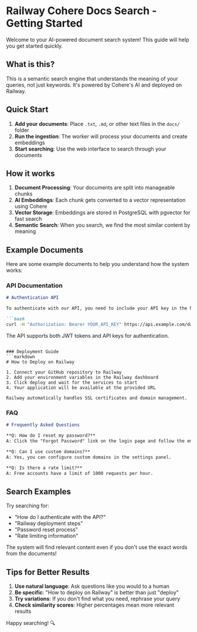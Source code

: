 # Railway Cohere Docs Search - Getting Started

Welcome to your AI-powered document search system! This guide will help you get started quickly.

## What is this?

This is a semantic search engine that understands the meaning of your queries, not just keywords. It's powered by Cohere's AI and deployed on Railway.

## Quick Start

1. **Add your documents**: Place `.txt`, `.md`, or other text files in the `docs/` folder
2. **Run the ingestion**: The worker will process your documents and create embeddings
3. **Start searching**: Use the web interface to search through your documents

## How it works

1. **Document Processing**: Your documents are split into manageable chunks
2. **AI Embeddings**: Each chunk gets converted to a vector representation using Cohere
3. **Vector Storage**: Embeddings are stored in PostgreSQL with pgvector for fast search
4. **Semantic Search**: When you search, we find the most similar content by meaning

## Example Documents

Here are some example documents to help you understand how the system works:

### API Documentation
```markdown
# Authentication API

To authenticate with our API, you need to include your API key in the header:

```bash
curl -H "Authorization: Bearer YOUR_API_KEY" https://api.example.com/data
```

The API supports both JWT tokens and API keys for authentication.
```

### Deployment Guide
```markdown
# How to Deploy on Railway

1. Connect your GitHub repository to Railway
2. Add your environment variables in the Railway dashboard
3. Click deploy and wait for the services to start
4. Your application will be available at the provided URL

Railway automatically handles SSL certificates and domain management.
```

### FAQ
```markdown
# Frequently Asked Questions

**Q: How do I reset my password?**
A: Click the "Forgot Password" link on the login page and follow the email instructions.

**Q: Can I use custom domains?**
A: Yes, you can configure custom domains in the settings panel.

**Q: Is there a rate limit?**
A: Free accounts have a limit of 1000 requests per hour.
```

## Search Examples

Try searching for:
- "How do I authenticate with the API?"
- "Railway deployment steps"
- "Password reset process"
- "Rate limiting information"

The system will find relevant content even if you don't use the exact words from the documents!

## Tips for Better Results

1. **Use natural language**: Ask questions like you would to a human
2. **Be specific**: "How to deploy on Railway" is better than just "deploy"
3. **Try variations**: If you don't find what you need, rephrase your query
4. **Check similarity scores**: Higher percentages mean more relevant results

Happy searching! 🔍

